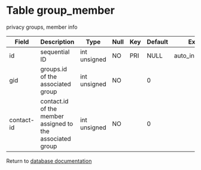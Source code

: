 Table group_member
===========
privacy groups, member info

| Field      | Description                                               | Type         | Null | Key | Default | Extra          |    
| ---------- | --------------------------------------------------------- | ------------ | ---- | --- | ------- | -------------- |    
| id         | sequential ID                                             | int unsigned | NO   | PRI | NULL    | auto_increment |    
| gid        | groups.id of the associated group                         | int unsigned | NO   |     | 0       |                |    
| contact-id | contact.id of the member assigned to the associated group | int unsigned | NO   |     | 0       |                |    

Return to [database documentation](help/database)
